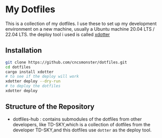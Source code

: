 # My Dotfiles 

This is a collection of my dotfiles. 
I use these to set up my development environment on a new machine, usually a Ubuntu machine 20.04 LTS / 22.04 LTS.
the deploy tool i used is called [xdotter](https://github.com/cncsmonster/xdotter)

## Installation

```bash
git clone https://github.com/cncsmonster/dotfiles.git
cd dotfiles
cargo install xdotter
# to see if the deploy will work
xdotter deploy --dry-run
# to deploy the dotfiles
xdotter deploy
```

## Structure of the Repository

- dotfiles-hub : contains submodules of the dotfiles from other developers, like TD-SKY,which is a collection of dotfiles from the developer TD-SKY,and this dotfiles use `dotter` as the deploy tool.


